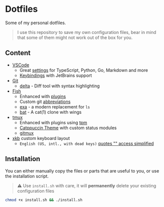 # Dotfiles
Some of my personal dotfiles.

> I use this repository to save my own configuration files, bear in mind that some of them might not work out of the box for you.

## Content
- [VSCode](./vscode)
  - Great [settings](./vscode/settings.json) for TypeScript, Python, Go, Markdown and more
  - [Keybindings](./vscode/keybindings.json) with JetBrains support
- [Git](./git)
  - [delta](https://github.com/dandavison/delta) - Diff tool with syntax highlighting
- [Fish](./fish)
  - Enhanced with [plugins](./fish/fish_plugins)
  - Custom git [abbreviations](./fish/abbreviations.fish)
  - [exa](https://github.com/ogham/exa) - a modern replacement for `ls`
  - [bat](https://github.com/sharkdp/bat) - A cat(1) clone with wings
- [tmux](./tmux/)
  - Enhanced with plugins using [tpm](https://github.com/tmux-plugins/tpm)
  - [Catppuccin Theme](https://github.com/catppuccin/tmux) with custom status modules
  - [gitmux](https://github.com/arl/gitmux)
- [xkb](./xkb/) custom keyboard layout
  - `English (US, intl., with dead keys)` [quotes "" access simplified](./xkb/us#L128)

## Installation

You can either manually copy the files or parts that are useful to you, or use the installation script.

> ⚠️ Use `install.sh` with care, it will **permanently** delete your existing configuration files

```sh
chmod +x install.sh && ./install.sh
```

